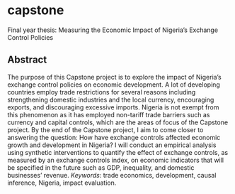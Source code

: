 # capstone
Final year thesis: Measuring the Economic Impact of Nigeria’s Exchange Control Policies

## Abstract
The purpose of this Capstone project is to explore the impact of Nigeria’s exchange control policies on economic development. A lot of developing countries employ trade restrictions for several reasons including strengthening domestic industries and the local currency, encouraging exports, and discouraging excessive imports. Nigeria is not exempt from this phenomenon as it has employed non-tariff trade barriers such as currency and capital controls, which are the areas of focus of the Capstone project. By the end of the Capstone project, I aim to come closer to answering the question: How have exchange controls affected economic growth and development in Nigeria? I will conduct an empirical analysis using synthetic interventions to quantify the effect of exchange controls, as measured by an exchange controls index, on economic indicators that will be specified in the future such as GDP, inequality, and domestic businesses’ revenue.
	*Keywords*: trade economics, development, causal inference, Nigeria, impact evaluation.
